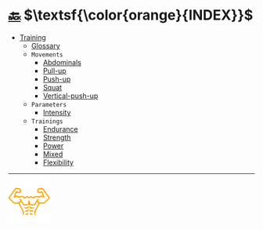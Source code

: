 # [:back:][back] $\textsf{\color{orange}{INDEX}}$

+ [Training](training.md)
  + [Glossary](glossary.md)
  + `Movements`
    + [Abdominals](movements/abdominal.md)
    + [Pull-up](movements/pull-up.md)
    + [Push-up](movements/push-up.md)
    + [Squat](movements/squat.md)
    + [Vertical-push-up](movements/vertical-push-up.md)
  + `Parameters`
    + [Intensity](parameters/intensity.md)
  + `Trainings`
    + [Endurance](trainings/endurance.md)
    + [Strength](trainings/strength.md)
    + [Power](trainings/power.md)
    + [Mixed](trainings/mixed.md)
    + [Flexibility](trainings/flexibility.md)

---

[![Man's abdominals](../src/six_pack_little.svg)](training.md "Training")

[back]: training.md "Training"
